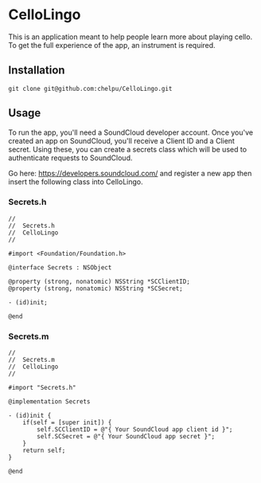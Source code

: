CelloLingo
==========
This is an application meant to help people learn more about playing cello. To get the full experience of the app, an instrument is required.

## Installation
    git clone git@github.com:chelpu/CelloLingo.git

## Usage
To run the app, you'll need a SoundCloud developer account. Once you've created an app on SoundCloud, you'll receive a Client ID and a Client secret. Using these, you can create a secrets class which will be used to authenticate requests to SoundCloud.

Go here: https://developers.soundcloud.com/ and register a new app then insert the following class into CelloLingo.

### Secrets.h
    //
    //  Secrets.h
    //  CelloLingo
    //
        
    #import <Foundation/Foundation.h>
        
    @interface Secrets : NSObject
        
    @property (strong, nonatomic) NSString *SCClientID;
    @property (strong, nonatomic) NSString *SCSecret;
        
    - (id)init;
        
    @end
        
### Secrets.m
    //
    //  Secrets.m
    //  CelloLingo
    //
        
    #import "Secrets.h"
        
    @implementation Secrets
        
    - (id)init {
        if(self = [super init]) {
            self.SCClientID = @"{ Your SoundCloud app client id }";
            self.SCSecret = @"{ Your SoundCloud app secret }";
        }
        return self;
    }
    
    @end


